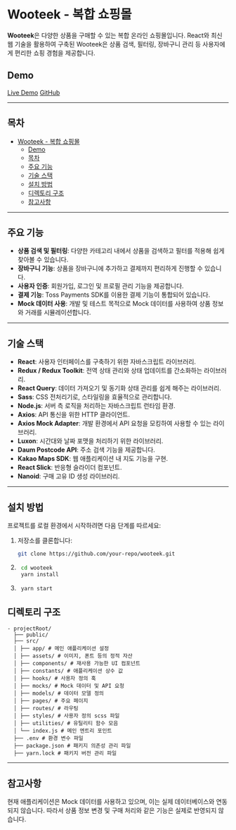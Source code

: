 # Wooteek - 복합 쇼핑몰

**Wooteek**은 다양한 상품을 구매할 수 있는 복합 온라인 쇼핑몰입니다. React와 최신 웹 기술을 활용하여 구축된 Wooteek은 상품 검색, 필터링, 장바구니 관리 등 사용자에게 편리한 쇼핑 경험을 제공합니다.

## Demo

[Live Demo](https://wootkeek.web.app/)
[GitHub](https://github.com/woojungyang/react-shopping-mall)

---

## 목차

- [Wooteek - 복합 쇼핑몰](#wooteek---복합-쇼핑몰)
  - [Demo](#demo)
  - [목차](#목차)
  - [주요 기능](#주요-기능)
  - [기술 스택](#기술-스택)
  - [설치 방법](#설치-방법)
  - [디렉토리 구조](#디렉토리-구조)
  - [참고사항](#참고사항)

---

## 주요 기능

- **상품 검색 및 필터링**: 다양한 카테고리 내에서 상품을 검색하고 필터를 적용해 쉽게 찾아볼 수 있습니다.
- **장바구니 기능**: 상품을 장바구니에 추가하고 결제까지 편리하게 진행할 수 있습니다.
- **사용자 인증**: 회원가입, 로그인 및 프로필 관리 기능을 제공합니다.
- **결제 기능**: Toss Payments SDK를 이용한 결제 기능이 통합되어 있습니다.
- **Mock 데이터 사용**: 개발 및 테스트 목적으로 Mock 데이터를 사용하여 상품 정보와 거래를 시뮬레이션합니다.

---

## 기술 스택

- **React**: 사용자 인터페이스를 구축하기 위한 자바스크립트 라이브러리.
- **Redux / Redux Toolkit**: 전역 상태 관리와 상태 업데이트를 간소화하는 라이브러리.
- **React Query**: 데이터 가져오기 및 동기화 상태 관리를 쉽게 해주는 라이브러리.
- **Sass**: CSS 전처리기로, 스타일링을 효율적으로 관리합니다.
- **Node.js**: 서버 측 로직을 처리하는 자바스크립트 런타임 환경.
- **Axios**: API 통신을 위한 HTTP 클라이언트.
- **Axios Mock Adapter**: 개발 환경에서 API 요청을 모킹하여 사용할 수 있는 라이브러리.
- **Luxon**: 시간대와 날짜 포맷을 처리하기 위한 라이브러리.
- **Daum Postcode API**: 주소 검색 기능을 제공합니다.
- **Kakao Maps SDK**: 웹 애플리케이션 내 지도 기능을 구현.
- **React Slick**: 반응형 슬라이더 컴포넌트.
- **Nanoid**: 구매 고유 ID 생성 라이브러리.

---

## 설치 방법

프로젝트를 로컬 환경에서 시작하려면 다음 단계를 따르세요:

1. 저장소를 클론합니다:

   ```bash
   git clone https://github.com/your-repo/wooteek.git
   ```

2. ```bash
    cd wooteek
    yarn install
   ```
3. ```bash
    yarn start
   ```

## 디렉토리 구조

```
- projectRoot/
  ├── public/
  ├── src/
  │ ├── app/ # 메인 애플리케이션 설정
  │ ├── assets/ # 이미지, 폰트 등의 정적 자산
  │ ├── components/ # 재사용 가능한 UI 컴포넌트
  │ ├── constants/ # 애플리케이션 상수 값
  │ ├── hooks/ # 사용자 정의 훅
  │ ├── mocks/ # Mock 데이터 및 API 요청
  │ ├── models/ # 데이터 모델 정의
  │ ├── pages/ # 주요 페이지
  │ ├── routes/ # 라우팅
  │ ├── styles/ # 사용자 정의 scss 파일
  │ ├── utilities/ # 유틸리티 함수 모음
  │ └── index.js # 메인 엔트리 포인트
  ├── .env # 환경 변수 파일
  ├── package.json # 패키지 의존성 관리 파일
  ├── yarn.lock # 패키지 버전 관리 파일
```

---

## 참고사항

현재 애플리케이션은 Mock 데이터를 사용하고 있으며, 이는 실제 데이터베이스와 연동되지 않습니다. 따라서 상품 정보 변경 및 구매 처리와 같은 기능은 실제로 반영되지 않습니다.
